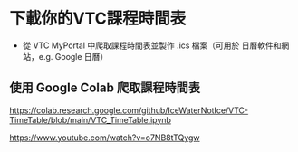 # 下載你的VTC課程時間表

- 從 VTC MyPortal 中爬取課程時間表並製作 .ics 檔案（可用於 日曆軟件和網站，e.g. Google 日曆）

## 使用 Google Colab 爬取課程時間表

<https://colab.research.google.com/github/IceWaterNotIce/VTC-TimeTable/blob/main/VTC_TimeTable.ipynb>

https://www.youtube.com/watch?v=o7NB8tTQygw